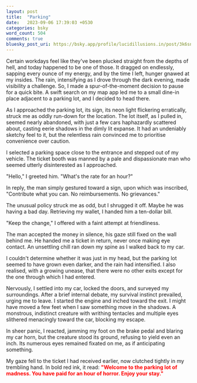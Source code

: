 ```yaml
---
layout: post
title:  "Parking"
date:   2023-09-06 17:39:03 +0530
categories: bsky
word_count: 504
comments: true
bluesky_post_uri: https://bsky.app/profile/lucidillusions.in/post/3k6snf5aysg23
---
```

Certain workdays feel like they've been plucked straight from the depths of hell, and today happened to be one of those. It dragged on endlessly, sapping every ounce of my energy, and by the time I left, hunger gnawed at my insides. The rain, intensifying as I drove through the dark evening, made visibility a challenge. So, I made a spur-of-the-moment decision to pause for a quick bite. A swift search on my map app led me to a small dine-in place adjacent to a parking lot, and I decided to head there.

As I approached the parking lot, its sign, its neon light flickering erratically, struck me as oddly run-down for the location. The lot itself, as I pulled in, seemed nearly abandoned, with just a few cars haphazardly scattered about, casting eerie shadows in the dimly lit expanse. It had an undeniably sketchy feel to it, but the relentless rain convinced me to prioritise convenience over caution.

I selected a parking space close to the entrance and stepped out of my vehicle. The ticket booth was manned by a pale and dispassionate man who seemed utterly disinterested as I approached.

"Hello," I greeted him. "What's the rate for an hour?"

In reply, the man simply gestured toward a sign, upon which was inscribed, "Contribute what you can. No reimbursements. No grievances."

The unusual policy struck me as odd, but I shrugged it off. Maybe he was having a bad day. Retrieving my wallet, I handed him a ten-dollar bill.

"Keep the change," I offered with a faint attempt at friendliness.

The man accepted the money in silence, his gaze still fixed on the wall behind me. He handed me a ticket in return, never once making eye contact. An unsettling chill ran down my spine as I walked back to my car.

I couldn't determine whether it was just in my head, but the parking lot seemed to have grown even darker, and the rain had intensified.
I also realised, with a growing unease, that there were no other exits except for the one through which I had entered.

Nervously, I settled into my car, locked the doors, and surveyed my surroundings. After a brief internal debate, my survival instinct prevailed, urging me to leave. I started the engine and inched toward the exit. I might have moved a few feet when I saw something move in the shadows. A monstrous, indistinct creature with writhing tentacles and multiple eyes slithered menacingly toward the car, blocking my escape.

In sheer panic, I reacted, jamming my foot on the brake pedal and blaring my car horn, but the creature stood its ground, refusing to yield even an inch. Its numerous eyes remained fixated on me, as if anticipating something.

My gaze fell to the ticket I had received earlier, now clutched tightly in my trembling hand. In bold red ink, it read: <span style="color: red;"> **"Welcome to the parking lot of madness. You have paid for an hour of horror. Enjoy your stay."** </span>

